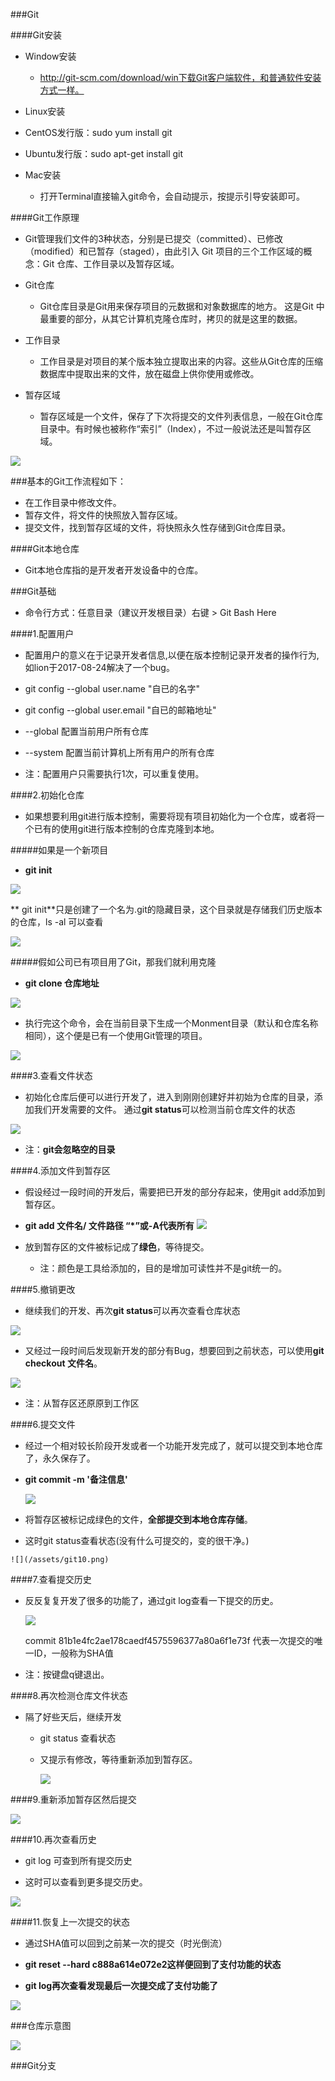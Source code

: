 ###Git

####Git安装

 * Window安装
 
   * http://git-scm.com/download/win下载Git客户端软件，和普通软件安装方式一样。
   

 * Linux安装
 
  * CentOS发行版：sudo yum install git

  * Ubuntu发行版：sudo apt-get install git

* Mac安装

  * 打开Terminal直接输入git命令，会自动提示，按提示引导安装即可。
  
####Git工作原理

 * Git管理我们文件的3种状态，分别是已提交（committed）、已修改（modified）和已暂存（staged），由此引入 Git 项目的三个工作区域的概念：Git 仓库、工作目录以及暂存区域。
 
 * Git仓库
 
   * Git仓库目录是Git用来保存项目的元数据和对象数据库的地方。 这是Git 中最重要的部分，从其它计算机克隆仓库时，拷贝的就是这里的数据。
   
   
 * 工作目录
   
   * 工作目录是对项目的某个版本独立提取出来的内容。这些从Git仓库的压缩数据库中提取出来的文件，放在磁盘上供你使用或修改。
   
   
 * 暂存区域
 
   * 暂存区域是一个文件，保存了下次将提交的文件列表信息，一般在Git仓库目录中。有时候也被称作“索引”（Index），不过一般说法还是叫暂存区域。
   
![](/assets/local4.png)

###基本的Git工作流程如下：

* 在工作目录中修改文件。
* 暂存文件，将文件的快照放入暂存区域。
* 提交文件，找到暂存区域的文件，将快照永久性存储到Git仓库目录。


####Git本地仓库
 
 * Git本地仓库指的是开发者开发设备中的仓库。
 
###Git基础 

 * 命令行方式：任意目录（建议开发根目录）右键 > Git Bash Here
 
 
####1.配置用户

 * 配置用户的意义在于记录开发者信息,以便在版本控制记录开发者的操作行为,如lion于2017-08-24解决了一个bug。
 
* git config --global user.name "自已的名字"
* git config --global user.email "自已的邮箱地址"
* --global 配置当前用户所有仓库
* --system 配置当前计算机上所有用户的所有仓库

* 注：配置用户只需要执行1次，可以重复使用。

####2.初始化仓库

 * 如果想要利用git进行版本控制，需要将现有项目初始化为一个仓库，或者将一个已有的使用git进行版本控制的仓库克隆到本地。
 
#####如果是一个新项目 

 * **git init**
  
  ![](/assets/git1.png)
  
  ** git init**只是创建了一个名为.git的隐藏目录，这个目录就是存储我们历史版本的仓库，ls -al 可以查看
   
   ![](/assets/git2.png)
   
#####假如公司已有项目用了Git，那我们就利用克隆

 * **git clone 仓库地址**
 
  ![](/assets/git3.png)
  
 * 执行完这个命令，会在当前目录下生成一个Monment目录（默认和仓库名称相同），这个便是已有一个使用Git管理的项目。
 
  ![](/assets/git4.png)
  
####3.查看文件状态

 * 初始化仓库后便可以进行开发了，进入到刚刚创建好并初始为仓库的目录，添加我们开发需要的文件。
通过**git status**可以检测当前仓库文件的状态

  ![](/assets/git5.png)
  
  * 注：**git会忽略空的目录**
  
####4.添加文件到暂存区

 * 假设经过一段时间的开发后，需要把已开发的部分存起来，使用git add添加到暂存区。
 
  * **git add 文件名/ 文件路径 “*”或-A代表所有**
  ![](/assets/git6.png)
 
 * 放到暂存区的文件被标记成了**绿色**，等待提交。
 
   * 注：颜色是工具给添加的，目的是增加可读性并不是git统一的。
   
####5.撤销更改 

 * 继续我们的开发、再次**git status**可以再次查看仓库状态
 
  ![](/assets/git7.png)

 * 又经过一段时间后发现新开发的部分有Bug，想要回到之前状态，可以使用**git checkout 文件名**。
 
  ![](/assets/git8.png)
  
   * 注：从暂存区还原原到工作区
   
####6.提交文件

 * 经过一个相对较长阶段开发或者一个功能开发完成了，就可以提交到本地仓库了，永久保存了。
 
  * **git commit -m '备注信息'**
  
    ![](/assets/git9.png)
   
   * 将暂存区被标记成绿色的文件，**全部提交到本地仓库存储**。
   
   * 这时git status查看状态(没有什么可提交的，变的很干净。)
   
    ![](/assets/git10.png)
   
####7.查看提交历史   

 * 反反复复开发了很多的功能了，通过git log查看一下提交的历史。
 
   ![](/assets/git11.png)
   
   commit 81b1e4fc2ae178caedf4575596377a80a6f1e73f
   代表一次提交的唯一ID，一般称为SHA值
  * 注：按键盘q键退出。

####8.再次检测仓库文件状态

 * 隔了好些天后，继续开发

   * git status 查看状态
  
   * 又提示有修改，等待重新添加到暂存区。
   
     ![](/assets/git12.png)
    

####9.重新添加暂存区然后提交

   ![](/assets/git13.png)
   
   
####10.再次查看历史

 * git log 可查到所有提交历史
 
  * 这时可以查看到更多提交历史。
  
   ![](/assets/git15.png)
  
####11.恢复上一次提交的状态
 
  * 通过SHA值可以回到之前某一次的提交（时光倒流）
  
  * **git reset --hard c888a614e072e2这样便回到了支付功能的状态**
  * **git log再次查看发现最后一次提交成了支付功能了**

 ![](/assets/git16.png)
 
 
###仓库示意图

 ![](/assets/gitres.png)
 
 
###Git分支